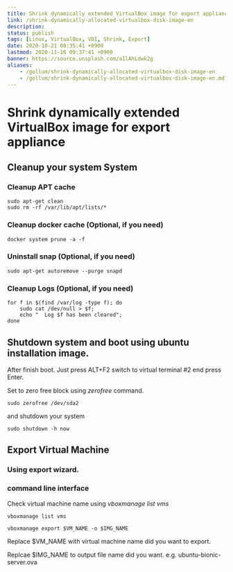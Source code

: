 ```yaml
---
title: Shrink dynamically extended VirtualBox image for export appliance
link: /shrink-dynamically-allocated-virtualbox-disk-image-en
description: 
status: publish
tags: [Linux, VirtualBox, VDI, Shrink, Export]
date: 2020-10-21 08:35:41 +0900
lastmod: 2020-11-16 09:37:41 +0900
banner: https://source.unsplash.com/aIlAhLdwk2g
aliases:
    - /gollum/shrink-dynamically-allocated-virtualbox-disk-image-en
    - /gollum/shrink-dynamically-allocated-virtualbox-disk-image-en.md
---
```



# Shrink dynamically extended VirtualBox image for export appliance

## Cleanup your system System

### Cleanup APT cache
```
sudo apt-get clean
sudo rm -rf /var/lib/apt/lists/*
```

### Cleanup docker cache (Optional, if you need)
```
docker system prune -a -f
```

### Uninstall snap (Optional, if you need)

```
sudo apt-get autoremove --purge snapd 
```

<!--more-->

### Cleanup Logs (Optional, if you need)

```
for f in $(find /var/log -type f); do 
    sudo cat /dev/null > $f;
    echo "  Log $f has been cleared";
done
```

## Shutdown system and boot using ubuntu installation image.

After finish boot. Just press ALT+F2 switch to virtual terminal #2 end press Enter.

Set to zero free block using *zerofree* command.
```
sudo zerofree /dev/sda2
```
and shutdown your system
```
sudo shutdown -h now
```

## Export Virtual Machine

### Using export wizard.



### command line interface

Check virtual machine name using *vboxmanage list vms*
```
vboxmanage list vms
```

```
vboxmanage export $VM_NAME -o $IMG_NAME
```

Replace $VM_NAME with virtual machine name did you want to export.

Replcae $IMG_NAME to output file name did you want. e.g. ubuntu-bionic-server.ova


<!--stackedit_data:
eyJoaXN0b3J5IjpbNjA5ODU5MzMyXX0=
-->